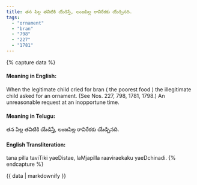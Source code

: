 ```yaml
---
title: తన పిల్ల తవిటికి యేడిస్తే, లంజపిల్ల రావిరేకకు యేడ్చినది.
tags:
  - "ornament"
  - "bran"
  - "798"
  - "227"
  - "1781"
---
```


{% capture data %}
#### Meaning in English:
When the legitimate child cried for bran ( the poorest food ) the illegitimate child asked for an ornament.
(See Nos. 227, 798, 1781, 1798.)
An unreasonable request at an inopportune time.

#### Meaning in Telugu:
తన పిల్ల తవిటికి యేడిస్తే, లంజపిల్ల రావిరేకకు యేడ్చినది.

#### English Transliteration:
tana pilla taviTiki yaeDistae, laMjapilla raaviraekaku yaeDchinadi.
{% endcapture %}

<div class="notice">{{ data | markdownify }}</div>

